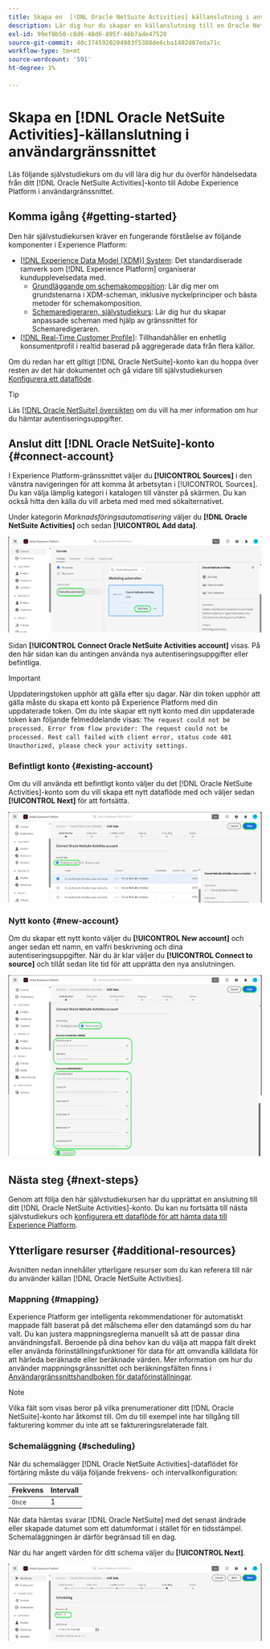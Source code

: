 ```yaml
---
title: Skapa en  [!DNL Oracle NetSuite Activities] källanslutning i användargränssnittet
description: Lär dig hur du skapar en källanslutning till en Oracle NetSuite-aktivitet med hjälp av Adobe Experience Platform användargränssnitt.
exl-id: 99ef0b50-c8d6-48d6-895f-46b7ade47520
source-git-commit: 40c3745920204983f5388de6cba1402d87eda71c
workflow-type: tm+mt
source-wordcount: '591'
ht-degree: 1%

---
```


# Skapa en [!DNL Oracle NetSuite Activities]-källanslutning i användargränssnittet

Läs följande självstudiekurs om du vill lära dig hur du överför händelsedata från ditt [!DNL Oracle NetSuite Activities]-konto till Adobe Experience Platform i användargränssnittet.

## Komma igång {#getting-started}

Den här självstudiekursen kräver en fungerande förståelse av följande komponenter i Experience Platform:

* [[!DNL Experience Data Model (XDM)] System](../../../../../xdm/home.md): Det standardiserade ramverk som [!DNL Experience Platform] organiserar kundupplevelsedata med.
   * [Grundläggande om schemakomposition](../../../../../xdm/schema/composition.md): Lär dig mer om grundstenarna i XDM-scheman, inklusive nyckelprinciper och bästa metoder för schemakomposition.
   * [Schemaredigeraren, självstudiekurs](../../../../../xdm/tutorials/create-schema-ui.md): Lär dig hur du skapar anpassade scheman med hjälp av gränssnittet för Schemaredigeraren.
* [[!DNL Real-Time Customer Profile]](../../../../../profile/home.md): Tillhandahåller en enhetlig konsumentprofil i realtid baserad på aggregerade data från flera källor.

Om du redan har ett giltigt [!DNL Oracle NetSuite]-konto kan du hoppa över resten av det här dokumentet och gå vidare till självstudiekursen [Konfigurera ett dataflöde](../../dataflow/marketing-automation.md).

>[!TIP]
>
>Läs [[!DNL Oracle NetSuite] översikten](../../../../connectors/marketing-automation/oracle-netsuite.md) om du vill ha mer information om hur du hämtar autentiseringsuppgifter.

## Anslut ditt [!DNL Oracle NetSuite]-konto {#connect-account}

I Experience Platform-gränssnittet väljer du **[!UICONTROL Sources]** i den vänstra navigeringen för att komma åt arbetsytan i [!UICONTROL Sources]. Du kan välja lämplig kategori i katalogen till vänster på skärmen. Du kan också hitta den källa du vill arbeta med med med sökalternativet.

Under kategorin *Marknadsföringsautomatisering* väljer du **[!DNL Oracle NetSuite Activities]** och sedan **[!UICONTROL Add data]**.

![Experience Platform-användargränssnitt, bild för katalog med Oracle NetSuite-aktivitetskort](../../../../images/tutorials/create/marketing-automation/oracle-netsuite-activities/catalog-card.png)

Sidan **[!UICONTROL Connect Oracle NetSuite Activities account]** visas. På den här sidan kan du antingen använda nya autentiseringsuppgifter eller befintliga.

>[!IMPORTANT]
>
>Uppdateringstoken upphör att gälla efter sju dagar. När din token upphör att gälla måste du skapa ett konto på Experience Platform med din uppdaterade token. Om du inte skapar ett nytt konto med din uppdaterade token kan följande felmeddelande visas: `The request could not be processed. Error from flow provider: The request could not be processed. Rest call failed with client error, status code 401 Unauthorized, please check your activity settings.`

### Befintligt konto {#existing-account}

Om du vill använda ett befintligt konto väljer du det [!DNL Oracle NetSuite Activities]-konto som du vill skapa ett nytt dataflöde med och väljer sedan **[!UICONTROL Next]** för att fortsätta.

![Experience Platform UI-skärmbild för att ansluta Oracle NetSuite Activity-kontot till ett befintligt konto](../../../../images/tutorials/create/marketing-automation/oracle-netsuite-activities/existing.png)

### Nytt konto {#new-account}

Om du skapar ett nytt konto väljer du **[!UICONTROL New account]** och anger sedan ett namn, en valfri beskrivning och dina autentiseringsuppgifter. När du är klar väljer du **[!UICONTROL Connect to source]** och tillåt sedan lite tid för att upprätta den nya anslutningen.

![Experience Platform-användargränssnitt för att ansluta ett Oracle NetSuite-aktivitetskonto med ett nytt konto](../../../../images/tutorials/create/marketing-automation/oracle-netsuite-activities/new.png)

## Nästa steg {#next-steps}

Genom att följa den här självstudiekursen har du upprättat en anslutning till ditt [!DNL Oracle NetSuite Activities]-konto. Du kan nu fortsätta till nästa självstudiekurs och [konfigurera ett dataflöde för att hämta data till Experience Platform](../../dataflow/marketing-automation.md).

## Ytterligare resurser {#additional-resources}

Avsnitten nedan innehåller ytterligare resurser som du kan referera till när du använder källan [!DNL Oracle NetSuite Activities].

### Mappning {#mapping}

Experience Platform ger intelligenta rekommendationer för automatiskt mappade fält baserat på det målschema eller den datamängd som du har valt. Du kan justera mappningsreglerna manuellt så att de passar dina användningsfall. Beroende på dina behov kan du välja att mappa fält direkt eller använda förinställningsfunktioner för data för att omvandla källdata för att härleda beräknade eller beräknade värden. Mer information om hur du använder mappningsgränssnittet och beräkningsfälten finns i [Användargränssnittshandboken för dataförinställningar](../../../../../data-prep/ui/mapping.md).

>[!NOTE]
>
>Vilka fält som visas beror på vilka prenumerationer ditt [!DNL Oracle NetSuite]-konto har åtkomst till. Om du till exempel inte har tillgång till fakturering kommer du inte att se faktureringsrelaterade fält.

### Schemaläggning {#scheduling}

När du schemalägger [!DNL Oracle NetSuite Activities]-dataflödet för förtäring måste du välja följande frekvens- och intervallkonfiguration:

| Frekvens | Intervall |
| --- | --- |
| `Once` | 1 |

När data hämtas svarar [!DNL Oracle NetSuite] med det senast ändrade eller skapade datumet som ett datumformat i stället för en tidsstämpel. Schemaläggningen är därför begränsad till en dag.

När du har angett värden för ditt schema väljer du **[!UICONTROL Next]**.

![Schemaläggningssteget för källarbetsflödet.](../../../../images/tutorials/create/marketing-automation/oracle-netsuite-activities/scheduling.png)
